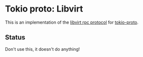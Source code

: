 # Tokio proto: Libvirt

This is an implementation of the [libvirt rpc protocol](https://libvirt.org/internals/rpc.html#protocol) for [tokio-proto](https://github.com/tokio-rs/tokio-proto).

## Status

Don't use this, it doesn't do anything!
